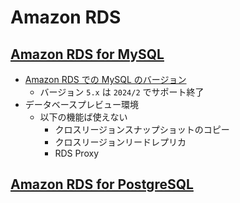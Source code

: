 # Amazon RDS

## [Amazon RDS for MySQL](https://aws.amazon.com/jp/rds/mysql/)

- [Amazon RDS での MySQL のバージョン](https://docs.aws.amazon.com/ja_jp/AmazonRDS/latest/UserGuide/MySQL.Concepts.VersionMgmt.html)
  - バージョン `5.x` は `2024/2` でサポート終了
- データベースプレビュー環境
  - 以下の機能ば使えない
    - クロスリージョンスナップショットのコピー
    - クロスリージョンリードレプリカ
    - RDS Proxy

## [Amazon RDS for PostgreSQL](https://aws.amazon.com/jp/rds/postgresql/)

